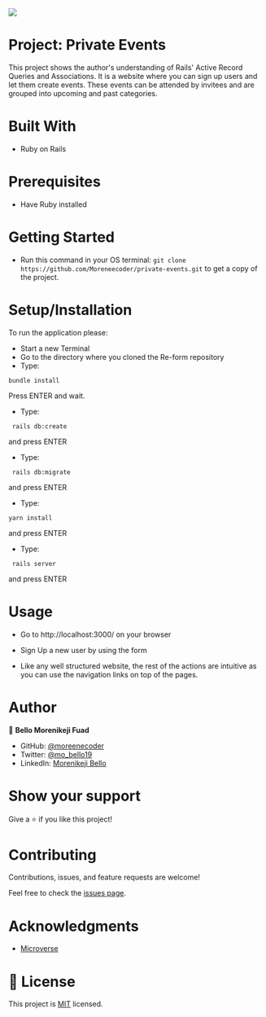 ![](https://img.shields.io/badge/Microverse-blueviolet)


# Project: Private Events

This project shows the author's understanding of Rails' Active Record Queries and Associations. It is a website where you can sign up users and let them create events. These events can be attended by invitees and are grouped into upcoming and past categories.

# Built With

- Ruby on Rails

# Prerequisites

- Have Ruby installed

# Getting Started

- Run this command in your OS terminal: `git clone https://github.com/Moreneecoder/private-events.git` to get a copy of the project. 

# Setup/Installation
To run the application please:

- Start a new Terminal 
- Go to the directory where you cloned the Re-form repository
- Type:
```
bundle install
```
Press ENTER and wait.

- Type:
```
 rails db:create
```
and press ENTER
- Type:
```
 rails db:migrate
```
and press ENTER
- Type:
```
yarn install
```
and press ENTER
- Type:
```
 rails server
```
and press ENTER

# Usage

- Go to http://localhost:3000/ on your browser

- Sign Up a new user by using the form
- Like any well structured website, the rest of the actions are intuitive as you can use the navigation links on top of the pages.

# Author

👤 **Bello Morenikeji Fuad**

- GitHub: [@moreenecoder](https://github.com/Moreneecoder)
- Twitter: [@mo_bello19](https://twitter.com/mo_bello19)
- LinkedIn: [Morenikeji Bello](https://linkedin.com/morenikeji-bello)


# Show your support

Give a ⭐️ if you like this project!

# Contributing

Contributions, issues, and feature requests are welcome!

Feel free to check the [issues page](https://github.com/Moreneecoder/private-events/issues).

# Acknowledgments

- [Microverse](https://microverse.org)

# 📝 License

This project is [MIT](./LICENSE) licensed.
